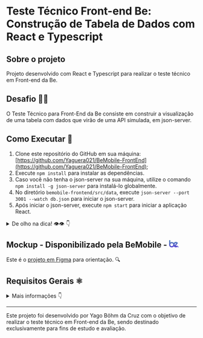 # Teste Técnico Front-end Be: Construção de Tabela de Dados com React e Typescript

## Sobre o projeto

Projeto desenvolvido com React e Typescript para realizar o teste técnico em Front-end da Be.

## Desafio 👨‍💻

O Teste Técnico para Front-End da Be consiste em construir a visualização de uma tabela com dados que virão de uma API simulada, em json-server.

## Como Executar 🚀

1. Clone este repositório do GitHub em sua máquina: [https://github.com/Yaguera021/BeMobile-FrontEnd](https://github.com/Yaguera021/BeMobile-FrontEnd);
2. Execute `npm install` para instalar as dependências.
3. Caso você não tenha o json-server na sua máquina, utilize o comando `npm install -g json-server` para instalá-lo globalmente.
4. No diretório `bemobile-frontend/src/data`, execute `json-server --port 3001 --watch db.json` para iniciar o json-server.
5. Após iniciar o json-server, execute `npm start` para iniciar a aplicação React.

<details>
  <summary> De olho na dica! 👁️👁️ 👇 </summary>

Aplicação React estará rodando na porta 3000.

Com o comando mencionado acima, setamos o json-server para porta 3001 afim de evitar conflitos.❗🙌

É necessário deixar o json-server rodando no terminal para que os dados sejam visualizados no projeto. ⚠️

</details>

## Mockup - Disponibilizado pela BeMobile - <img src="src/assets/be-icon.svg" alt="Be-Icon" width="25" />

Este é o [projeto em Figma](https://www.figma.com/file/yw6th52zE9bubewc6ayTg5/Teste-T%C3%A9cnico-Front-End-Be.?type=design&node-id=1%3A4&mode=dev&t=vVxs9eyKybrYmq4Z-1) para orientação. 🔍

## Requisitos Gerais ⚛️

<details>
  <summary>Mais informações 👇</summary>

Deve-se utilizar React.js ou Vanilla JS (JavaScript puro) para construir o projeto.

É permitido utilizar libs externas, mas recomenda-se que seja o mínimo possível.

A visualização deve ser responsiva 📱

<details>
  <summary>A tabela deve conter as seguintes colunas 📊 </summary>

- imagem (thumb do/a usuário/a) ✅
- nome ✅
- cargo ✅
- data de admissão ✅
- telefone ✅

##

O input de pesquisa deve permitir filtrar dados por
<strong><u>cargo</u></strong>, <strong><u>nome</u></strong> e <strong><u>telefone</u></strong>.

Tenha instaladas em sua máquina as ferramentas [Git](https://git-scm.com/), [Node.js](https://nodejs.org/en/) e [Yarn](https://yarnpkg.com/) (ou outro gerenciador de pacotes de sua preferência) para poder trabalhar no projeto.

</details>
</details>

---

Este projeto foi desenvolvido por Yago Böhm da Cruz com o objetivo de realizar o teste técnico em Front-end da Be, sendo destinado exclusivamente para fins de estudo e avaliação.
